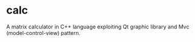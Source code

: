 # calc

A matrix calculator in C++ language exploiting Qt graphic library and Mvc (model-control-view) pattern.

